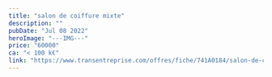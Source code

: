 ```yaml
---
title: "salon de coiffure mixte"
description: ""
pubDate: "Jul 08 2022"
heroImage: "---IMG---"
price: "60000"
ca: "< 100 k€"
link: "https://www.transentreprise.com/offres/fiche/741A0184/salon-de-coiffure-mixte/auvergne-rhone-alpes/haute-savoie"
---
```

